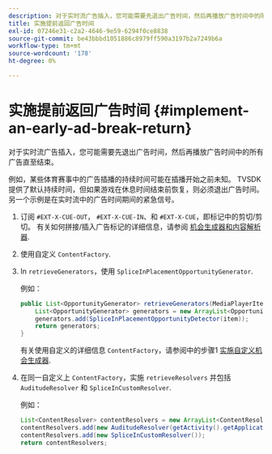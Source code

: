 ```yaml
---
description: 对于实时流广告插入，您可能需要先退出广告时间，然后再播放广告时间中的所有广告直至结束。
title: 实施提前返回广告时间
exl-id: 07246e31-c2a2-4646-9e59-6294f0ce8838
source-git-commit: be43bbbd1051886c8979ff590a3197b2a7249b6a
workflow-type: tm+mt
source-wordcount: '178'
ht-degree: 0%

---
```


# 实施提前返回广告时间 {#implement-an-early-ad-break-return}

对于实时流广告插入，您可能需要先退出广告时间，然后再播放广告时间中的所有广告直至结束。

例如，某些体育赛事中的广告插播的持续时间可能在插播开始之前未知。 TVSDK提供了默认持续时间，但如果游戏在休息时间结束前恢复，则必须退出广告时间。 另一个示例是在实时流中的广告时间期间的紧急信号。

1. 订阅 `#EXT-X-CUE-OUT`， `#EXT-X-CUE-IN`、和 `#EXT-X-CUE`，即标记中的剪切/剪切。
有关如何拼接/插入广告标记的详细信息，请参阅 [机会生成器和内容解析器](../../ad-insertion/content-resolver/android-3x-content-resolver.md).
1. 使用自定义 `ContentFactory`.
1. In `retrieveGenerators`，使用 `SpliceInPlacementOpportunityGenerator`.

   例如：

   ```java
   public List<OpportunityGenerator> retrieveGenerators(MediaPlayerItem item) { 
       List<OpportunityGenerator> generators = new ArrayList<OpportunityGenerator>(); 
       generators.add(SpliceInPlacementOpportunityDetector(item)); 
       return generators; 
   }
   ```

   有关使用自定义的详细信息 `ContentFactory`，请参阅中的步骤1 [实施自定义机会生成器](../../ad-insertion/content-resolver/android-3x-opp-detector-impl-android.md).

1. 在同一自定义上 `ContentFactory`，实施 `retrieveResolvers` 并包括 `AuditudeResolver` 和 `SpliceInCustomResolver`.

   例如：

   ```java
   List<ContentResolver> contentResolvers = new ArrayList<ContentResolver>(); 
   contentResolvers.add(new AuditudeResolver(getActivity().getApplicationContext())); 
   contentResolvers.add(new SpliceInCustomResolver()); 
   return contentResolvers;
   ```
